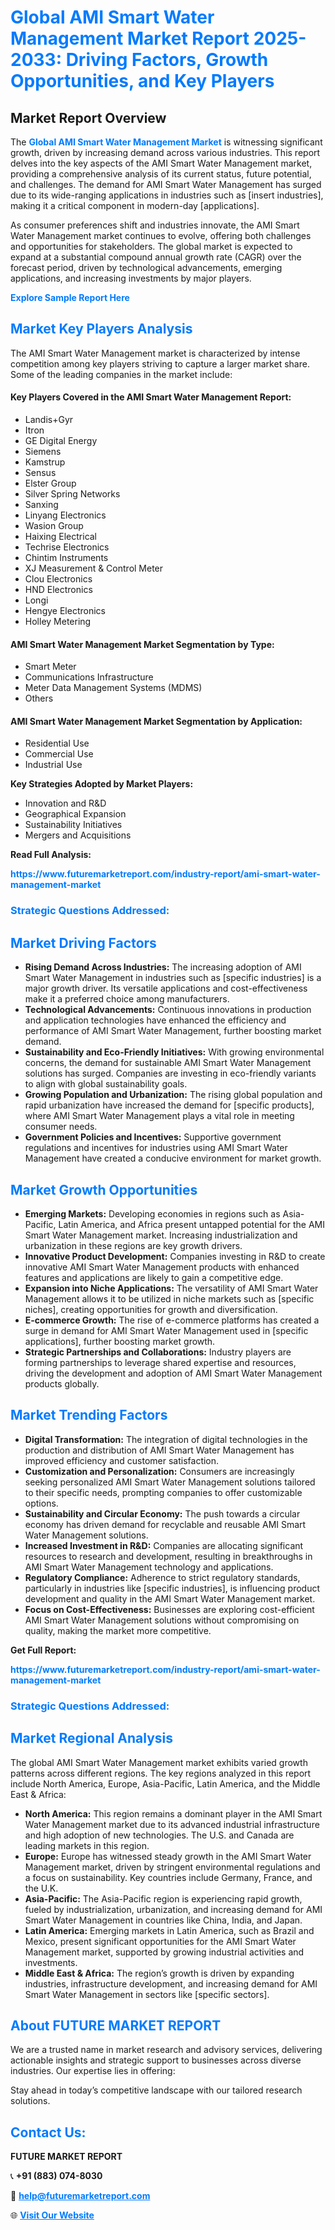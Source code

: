 <h1 style="color: #007BFF;">Global AMI Smart Water Management Market Report 2025-2033: Driving Factors, Growth Opportunities, and Key Players</h1>

<section id="overview">
<h2>Market Report Overview</h2>
<p>The <a href="https://www.futuremarketreport.com/industry-report/ami-smart-water-management-market" style="color: #007BFF; text-decoration: none;"><strong>Global AMI Smart Water Management Market</strong></a> is witnessing significant growth, driven by increasing demand across various industries. This report delves into the key aspects of the AMI Smart Water Management market, providing a comprehensive analysis of its current status, future potential, and challenges. The demand for AMI Smart Water Management has surged due to its wide-ranging applications in industries such as [insert industries], making it a critical component in modern-day [applications].</p>
<p>As consumer preferences shift and industries innovate, the AMI Smart Water Management market continues to evolve, offering both challenges and opportunities for stakeholders. The global market is expected to expand at a substantial compound annual growth rate (CAGR) over the forecast period, driven by technological advancements, emerging applications, and increasing investments by major players.</p>
</section>

<section id="overview">
<p><a href="https://www.futuremarketreport.com/request-sample/reportId=90686" style="color: #007BFF; text-decoration: none;"><strong>Explore Sample Report Here</strong></a></p>
</section>

<section id="key-players">
<h2 style="color: #007BFF;">Market Key Players Analysis</h2>
<p>The AMI Smart Water Management market is characterized by intense competition among key players striving to capture a larger market share. Some of the leading companies in the market include:</p>
<h4>Key Players Covered in the AMI Smart Water Management Report:</h4>
<ul><li>Landis+Gyr</li><li>Itron</li><li>GE Digital Energy</li><li>Siemens</li><li>Kamstrup</li><li>Sensus</li><li>Elster Group</li><li>Silver Spring Networks</li><li>Sanxing</li><li>Linyang Electronics</li><li>Wasion Group</li><li>Haixing Electrical</li><li>Techrise Electronics</li><li>Chintim Instruments</li><li>XJ Measurement &amp; Control Meter</li><li>Clou Electronics</li><li>HND Electronics</li><li>Longi</li><li>Hengye Electronics</li><li>Holley Metering</li></ul>
<h4>AMI Smart Water Management Market Segmentation by Type:</h4>
<ul><li>Smart Meter</li><li>Communications Infrastructure</li><li>Meter Data Management Systems (MDMS)</li><li>Others</li></ul>

<h4>AMI Smart Water Management Market Segmentation by Application:</h4>
<ul><li>Residential Use</li><li>Commercial Use</li><li>Industrial Use</li></ul>
<p><strong>Key Strategies Adopted by Market Players:</strong></p>
<ul>
<li>Innovation and R&D</li>
<li>Geographical Expansion</li>
<li>Sustainability Initiatives</li>
<li>Mergers and Acquisitions</li>
</ul>
</section>

<section>
<p><strong>Read Full Analysis: </strong></p><a href="https://www.futuremarketreport.com/industry-report/ami-smart-water-management-market" style="color: #007BFF; text-decoration: none;"><strong>https://www.futuremarketreport.com/industry-report/ami-smart-water-management-market</strong></a>
<h3 style="color: #007BFF;">Strategic Questions Addressed:</h3>
</section>

<section id="driving-factors">
<h2 style="color: #007BFF;">Market Driving Factors</h2>
<ul>
<li><strong>Rising Demand Across Industries:</strong> The increasing adoption of AMI Smart Water Management in industries such as [specific industries] is a major growth driver. Its versatile applications and cost-effectiveness make it a preferred choice among manufacturers.</li>
<li><strong>Technological Advancements:</strong> Continuous innovations in production and application technologies have enhanced the efficiency and performance of AMI Smart Water Management, further boosting market demand.</li>
<li><strong>Sustainability and Eco-Friendly Initiatives:</strong> With growing environmental concerns, the demand for sustainable AMI Smart Water Management solutions has surged. Companies are investing in eco-friendly variants to align with global sustainability goals.</li>
<li><strong>Growing Population and Urbanization:</strong> The rising global population and rapid urbanization have increased the demand for [specific products], where AMI Smart Water Management plays a vital role in meeting consumer needs.</li>
<li><strong>Government Policies and Incentives:</strong> Supportive government regulations and incentives for industries using AMI Smart Water Management have created a conducive environment for market growth.</li>
</ul>
</section>

<section id="growth-opportunities">
<h2 style="color: #007BFF;">Market Growth Opportunities</h2>
<ul>
<li><strong>Emerging Markets:</strong> Developing economies in regions such as Asia-Pacific, Latin America, and Africa present untapped potential for the AMI Smart Water Management market. Increasing industrialization and urbanization in these regions are key growth drivers.</li>
<li><strong>Innovative Product Development:</strong> Companies investing in R&D to create innovative AMI Smart Water Management products with enhanced features and applications are likely to gain a competitive edge.</li>
<li><strong>Expansion into Niche Applications:</strong> The versatility of AMI Smart Water Management allows it to be utilized in niche markets such as [specific niches], creating opportunities for growth and diversification.</li>
<li><strong>E-commerce Growth:</strong> The rise of e-commerce platforms has created a surge in demand for AMI Smart Water Management used in [specific applications], further boosting market growth.</li>
<li><strong>Strategic Partnerships and Collaborations:</strong> Industry players are forming partnerships to leverage shared expertise and resources, driving the development and adoption of AMI Smart Water Management products globally.</li>
</ul>
</section>

<section id="trending-factors">
<h2 style="color: #007BFF;">Market Trending Factors</h2>
<ul>
<li><strong>Digital Transformation:</strong> The integration of digital technologies in the production and distribution of AMI Smart Water Management has improved efficiency and customer satisfaction.</li>
<li><strong>Customization and Personalization:</strong> Consumers are increasingly seeking personalized AMI Smart Water Management solutions tailored to their specific needs, prompting companies to offer customizable options.</li>
<li><strong>Sustainability and Circular Economy:</strong> The push towards a circular economy has driven demand for recyclable and reusable AMI Smart Water Management solutions.</li>
<li><strong>Increased Investment in R&D:</strong> Companies are allocating significant resources to research and development, resulting in breakthroughs in AMI Smart Water Management technology and applications.</li>
<li><strong>Regulatory Compliance:</strong> Adherence to strict regulatory standards, particularly in industries like [specific industries], is influencing product development and quality in the AMI Smart Water Management market.</li>
<li><strong>Focus on Cost-Effectiveness:</strong> Businesses are exploring cost-efficient AMI Smart Water Management solutions without compromising on quality, making the market more competitive.</li>
</ul>
</section>

<section>
<p><strong>Get Full Report: </strong></p><a href="https://www.futuremarketreport.com/industry-report/ami-smart-water-management-market" style="color: #007BFF; text-decoration: none;"><strong>https://www.futuremarketreport.com/industry-report/ami-smart-water-management-market</strong></a>
<h3 style="color: #007BFF;">Strategic Questions Addressed:</h3>
</section>


<section id="regional-analysis">
<h2 style="color: #007BFF;">Market Regional Analysis</h2>
<p>The global AMI Smart Water Management market exhibits varied growth patterns across different regions. The key regions analyzed in this report include North America, Europe, Asia-Pacific, Latin America, and the Middle East & Africa:</p>
<ul>
<li><strong>North America:</strong> This region remains a dominant player in the AMI Smart Water Management market due to its advanced industrial infrastructure and high adoption of new technologies. The U.S. and Canada are leading markets in this region.</li>
<li><strong>Europe:</strong> Europe has witnessed steady growth in the AMI Smart Water Management market, driven by stringent environmental regulations and a focus on sustainability. Key countries include Germany, France, and the U.K.</li>
<li><strong>Asia-Pacific:</strong> The Asia-Pacific region is experiencing rapid growth, fueled by industrialization, urbanization, and increasing demand for AMI Smart Water Management in countries like China, India, and Japan.</li>
<li><strong>Latin America:</strong> Emerging markets in Latin America, such as Brazil and Mexico, present significant opportunities for the AMI Smart Water Management market, supported by growing industrial activities and investments.</li>
<li><strong>Middle East & Africa:</strong> The region’s growth is driven by expanding industries, infrastructure development, and increasing demand for AMI Smart Water Management in sectors like [specific sectors].</li>
</ul>
</section>

<footer>
<h2 style="color: #007BFF;">About FUTURE MARKET REPORT</h2>
<p>We are a trusted name in market research and advisory services, delivering actionable insights and strategic support to businesses across diverse industries. Our expertise lies in offering:</p>

<p>Stay ahead in today’s competitive landscape with our tailored research solutions.</p>

<h2 style="color: #007BFF;">Contact Us:</h2>
<p><strong>FUTURE MARKET REPORT</strong></p>
<p>📞 <strong>+91 (883) 074-8030</strong></p>
<p>📧 <strong><a href="mailto:help@futuremarketreport.com" style="color: #007BFF;">help@futuremarketreport.com</a></strong></p>
<p>🌐 <strong><a href="https://www.futuremarketreport.com/" style="color: #007BFF;">Visit Our Website</a></strong></p>
</footer>